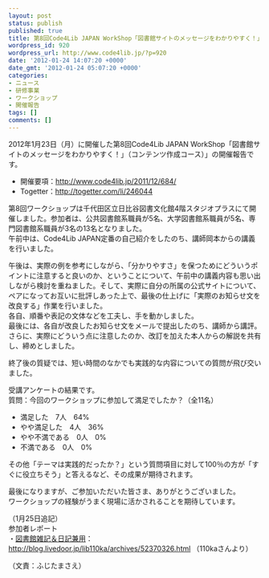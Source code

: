 ```yaml
---
layout: post
status: publish
published: true
title: 第8回Code4Lib JAPAN WorkShop「図書館サイトのメッセージをわかりやすく！」（コンテンツ作成コース）開催報告
wordpress_id: 920
wordpress_url: http://www.code4lib.jp/?p=920
date: '2012-01-24 14:07:20 +0000'
date_gmt: '2012-01-24 05:07:20 +0000'
categories:
- ニュース
- 研修事業
- ワークショップ
- 開催報告
tags: []
comments: []
---
```

<p>2012年1月23日（月）に開催した第8回Code4Lib JAPAN WorkShop「図書館サイトのメッセージをわかりやすく！」（コンテンツ作成コース）」の開催報告です。<br />
<!--more--></p>
<ul>
<li>開催要項：<a href="http://www.code4lib.jp/2011/12/684/">http://www.code4lib.jp/2011/12/684/</a></li>
<li>Togetter：<a href="http://togetter.com/li/246044">http://togetter.com/li/246044</a></li>
</ul>
<p>第8回ワークショップは千代田区立日比谷図書文化館4階スタジオプラスにて開催しました。参加者は、公共図書館系職員が5名、大学図書館系職員が5名、専門図書館系職員が3名の13名となりました。<br />
午前中は、Code4Lib JAPAN定番の自己紹介をしたのち、講師岡本からの講義を行いました。</p>
<p>午後は、実際の例を参考にしながら、「分かりやすさ」を保つためにどういうポイントに注意すると良いのか、ということについて、午前中の講義内容も思い出しながら検討を重ねました。そして、実際に自分の所属の公式サイトについて、ペアになってお互いに批評しあった上で、最後の仕上げに「実際のお知らせ文を改良する」作業を行いました。<br />
各自、順番や表記の文体などを工夫し、手を動かしました。<br />
最後には、各自が改良したお知らせ文をメールで提出したのち、講師から講評。さらに、実際にどういう点に注意したのか、改訂を加えた本人からの解説を共有し、締めとしました。</p>
<p>終了後の質疑では、短い時間のなかでも実践的な内容についての質問が飛び交いました。</p>
<p>受講アンケートの結果です。<br />
質問：今回のワークショップに参加して満足でしたか？（全11名）</p>
<ul>
<li>満足した　7人　64%</li>
<li>やや満足した　4人　36%</li>
<li>やや不満である　0人　0%</li>
<li>不満である　0人　0%</li>
</ul>
<p>その他「テーマは実践的だったか？」という質問項目に対して100％の方が「すぐに役立ちそう」と答えるなど、その成果が期待されます。</p>
<p>最後になりますが、ご参加いただいた皆さま、ありがとうございました。<br />
ワークショップの経験がうまく現場に活かされることを期待しています。</p>
<p>（1月25日追記）<br />
参加者レポート<br />
・<a href="http://blog.livedoor.jp/lib110ka/">図書館雑記＆日記兼用</a>： <a href="http://blog.livedoor.jp/lib110ka/archives/52370326.html">http://blog.livedoor.jp/lib110ka/archives/52370326.html</a> （110kaさんより）</p>
<p>（文責：ふじたまさえ）</p>
